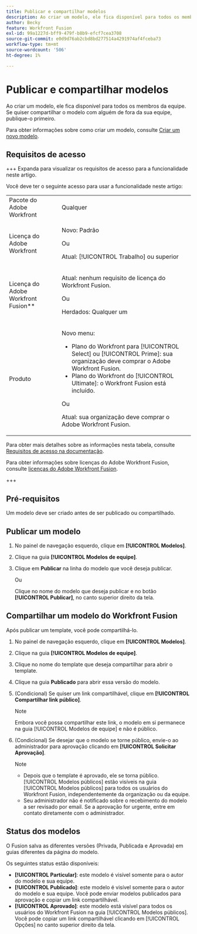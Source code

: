```yaml
---
title: Publicar e compartilhar modelos
description: Ao criar um modelo, ele fica disponível para todos os membros da equipe. Se quiser compartilhar o modelo com alguém de fora da sua equipe, publique-o primeiro.
author: Becky
feature: Workfront Fusion
exl-id: 99a1227d-bff9-479f-b8b9-efcf7cea3708
source-git-commit: e0d9d76ab2cbd8bd277514a4291974af4fceba73
workflow-type: tm+mt
source-wordcount: '506'
ht-degree: 1%

---
```


# Publicar e compartilhar modelos

Ao criar um modelo, ele fica disponível para todos os membros da equipe. Se quiser compartilhar o modelo com alguém de fora da sua equipe, publique-o primeiro.

Para obter informações sobre como criar um modelo, consulte [Criar um novo modelo](/help/workfront-fusion/create-and-manage-templates/create-new-fusion-templates.md).

## Requisitos de acesso

+++ Expanda para visualizar os requisitos de acesso para a funcionalidade neste artigo.

Você deve ter o seguinte acesso para usar a funcionalidade neste artigo:

<table style="table-layout:auto">
 <col> 
 <col> 
 <tbody> 
  <tr> 
   <td role="rowheader">Pacote do Adobe Workfront</td> 
   <td> <p>Qualquer</p> </td> 
  </tr> 
  <tr data-mc-conditions=""> 
   <td role="rowheader">Licença do Adobe Workfront</td> 
   <td> <p>Novo: Padrão</p><p>Ou</p><p>Atual: [!UICONTROL Trabalho] ou superior</p> </td> 
  </tr> 
  <tr> 
   <td role="rowheader">Licença do Adobe Workfront Fusion**</td> 
   <td>
   <p>Atual: nenhum requisito de licença do Workfront Fusion.</p>
   <p>Ou</p>
   <p>Herdados: Qualquer um </p>
   </td> 
  </tr> 
  <tr> 
   <td role="rowheader">Produto</td> 
   <td>
   <p>Novo menu:</p> <ul><li>Plano do Workfront para [!UICONTROL Select] ou [!UICONTROL Prime]: sua organização deve comprar o Adobe Workfront Fusion.</li><li>Plano do Workfront do [!UICONTROL Ultimate]: o Workfront Fusion está incluído.</li></ul>
   <p>Ou</p>
   <p>Atual: sua organização deve comprar o Adobe Workfront Fusion.</p>
   </td> 
  </tr>
 </tbody> 
</table>

Para obter mais detalhes sobre as informações nesta tabela, consulte [Requisitos de acesso na documentação](/help/workfront-fusion/references/licenses-and-roles/access-level-requirements-in-documentation.md).

Para obter informações sobre licenças do Adobe Workfront Fusion, consulte [licenças do Adobe Workfront Fusion](/help/workfront-fusion/set-up-and-manage-workfront-fusion/licensing-operations-overview/license-automation-vs-integration.md).

+++

## Pré-requisitos

Um modelo deve ser criado antes de ser publicado ou compartilhado.

## Publicar um modelo

1. No painel de navegação esquerdo, clique em **[!UICONTROL Modelos]**.
1. Clique na guia **[!UICONTROL Modelos de equipe]**.
1. Clique em **Publicar** na linha do modelo que você deseja publicar.

   Ou


   Clique no nome do modelo que deseja publicar e no botão **[!UICONTROL Publicar]**, no canto superior direito da tela.

## Compartilhar um modelo do Workfront Fusion

Após publicar um template, você pode compartilhá-lo.

1. No painel de navegação esquerdo, clique em **[!UICONTROL Modelos]**.
1. Clique na guia **[!UICONTROL Modelos de equipe]**.
1. Clique no nome do template que deseja compartilhar para abrir o template.
1. Clique na guia **Publicado** para abrir essa versão do modelo.
1. (Condicional) Se quiser um link compartilhável, clique em **[!UICONTROL Compartilhar link público]**.

   >[!NOTE]
   >
   >Embora você possa compartilhar este link, o modelo em si permanece na guia [!UICONTROL Modelos de equipe] e não é público.

1. (Condicional) Se desejar que o modelo se torne público, envie-o ao administrador para aprovação clicando em **[!UICONTROL Solicitar Aprovação]**.

   >[!NOTE]
   >
   >* Depois que o template é aprovado, ele se torna público. [!UICONTROL Modelos públicos] estão visíveis na guia [!UICONTROL Modelos públicos] para todos os usuários do Workfront Fusion, independentemente da organização ou da equipe.
   >* Seu administrador não é notificado sobre o recebimento do modelo a ser revisado por email. Se a aprovação for urgente, entre em contato diretamente com o administrador.


## Status dos modelos

O Fusion salva as diferentes versões (Privada, Publicada e Aprovada) em guias diferentes da página do modelo.

Os seguintes status estão disponíveis:

* **[!UICONTROL Particular]**: este modelo é visível somente para o autor do modelo e sua equipe.
* **[!UICONTROL Publicado]**: este modelo é visível somente para o autor do modelo e sua equipe. Você pode enviar modelos publicados para aprovação e copiar um link compartilhável.
* **[!UICONTROL Aprovado]**: este modelo está visível para todos os usuários do Workfront Fusion na guia [!UICONTROL Modelos públicos]. Você pode copiar um link compartilhável clicando em [!UICONTROL Opções] no canto superior direito da tela.

<!--You can also check the status from the [!UICONTROL Team templates] tab. If a template is published, it will have an icon to the right of the template name.

* **Eye icon**: The template is published, it is visible only for the team, and the approval request was not sent.
* **Yellow checkmark icon**: The template is published, it is visible only for the team, and the approval request was sent.
* **Green checkmark icon**: The template is published and public. It is visible for any Workfront Fusion user in the [!UICONTROL Public templates] tab. It is also still visible in the [!UICONTROL Team templates] tab, and the template author or their team member can still edit it.

Templates without icons have [!UICONTROL Private] status. They are not published and are visible only to the team.
-->
